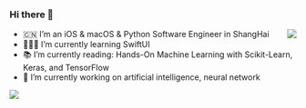 ### Hi there 👋

<img align="right" src="https://github-readme-stats.vercel.app/api/top-langs/?username=devliusir&hide=CSS,shell" />

- 🇨🇳 I’m an iOS & macOS & Python Software Engineer in ShangHai
- 👨🏻‍💻   I’m currently learning SwiftUI
- 📚 I’m currently reading: Hands-On Machine Learning with Scikit-Learn, Keras, and TensorFlow
- 🔭 I’m currently working on artificial intelligence, neural network

<img src='https://github-readme-stats.vercel.app/api?username=devliusir&show_icons=true&icon_color=FFAC46&title_color=FFAC46&text_color=718096&bg_color=ffffff&hide_title=true&hide=issues' />
